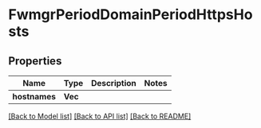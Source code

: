 # FwmgrPeriodDomainPeriodHttpsHosts

## Properties

Name | Type | Description | Notes
------------ | ------------- | ------------- | -------------
**hostnames** | **Vec<String>** |  |

[[Back to Model list]](../README.md#documentation-for-models) [[Back to API list]](../README.md#documentation-for-api-endpoints) [[Back to README]](../README.md)
